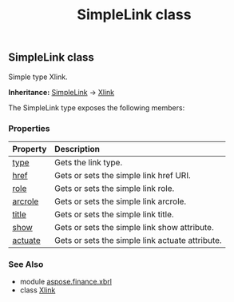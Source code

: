 ﻿---
title: SimpleLink class
second_title: Aspose.Finance for Python via .NET API References
description: 
type: docs
weight: 480
url: /python-net/aspose.finance.xbrl/simplelink/
is_root: false
---

## SimpleLink class

Simple type Xlink.



**Inheritance:** [SimpleLink](/finance/python-net/aspose.finance.xbrl/simplelink) → 
[Xlink](/finance/python-net/aspose.finance.xbrl/xlink)



The SimpleLink type exposes the following members:

### Properties
| Property | Description |
| :- | :- |
| [type](/finance/python-net/aspose.finance.xbrl/simplelink/type) | Gets the link type. |
| [href](/finance/python-net/aspose.finance.xbrl/simplelink/href) | Gets or sets the simple link href URI. |
| [role](/finance/python-net/aspose.finance.xbrl/simplelink/role) | Gets or sets the simple link role. |
| [arcrole](/finance/python-net/aspose.finance.xbrl/simplelink/arcrole) | Gets or sets the simple link arcrole. |
| [title](/finance/python-net/aspose.finance.xbrl/simplelink/title) | Gets or sets the simple link title. |
| [show](/finance/python-net/aspose.finance.xbrl/simplelink/show) | Gets or sets the simple link show attribute. |
| [actuate](/finance/python-net/aspose.finance.xbrl/simplelink/actuate) | Gets or sets the simple link actuate attribute. |


### See Also

* module [aspose.finance.xbrl](../)
* class [Xlink](/finance/python-net/aspose.finance.xbrl/xlink)
